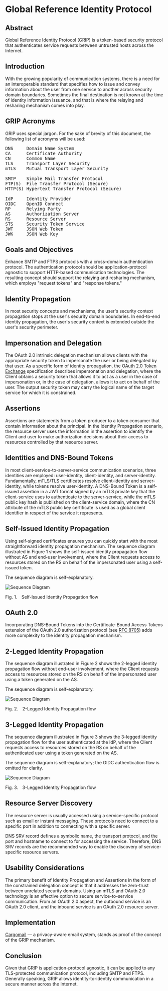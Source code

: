 <!-- @import "style.less" -->

# Global Reference Identity Protocol

## Abstract

Global Reference Identity Protocol (GRIP) is a token-based security protocol that authenticates service requests between untrusted hosts across the Internet.

## Introduction

With the growing popularity of communication systems, there is a need for an interoperable standard that specifies how to issue and convey information about the user from one service to another across security domain boundaries. Sometimes the final destination is not known at the time of identity information issuance, and that is where the relaying and resharing mechanism comes into play.

## GRIP Acronyms

GRIP uses special jargon. For the sake of brevity of this document, the following list of acronyms will be used:
<pre>
DNS     Domain Name System
CA      Certificate Authority
CN      Common Name
TLS     Transport Layer Security
mTLS    Mutual Transport Layer Security

SMTP    Simple Mail Transfer Protocol
FTP(S)  File Transfer Protocol (Secure)
HTTP(S) Hypertext Transfer Protocol (Secure)

IdP     Identity Provider
OIDC    OpenID Connect
RP      Relying Party
AS      Authorization Server
RS      Resource Server
STS     Security Token Service
JWT     JSON Web Token
JWK     JSON Web Key
</pre>

## Goals and Objectives

Enhance SMTP and FTPS protocols with a cross-domain authentication protocol. The authentication protocol should be application-protocol agnostic to support HTTP-based communication technologies. The resulting concept should support the relaying and resharing mechanism, which employs "request tokens" and "response tokens."

## Identity Propagation

In most security concepts and mechanisms, the user's security context propagation stops at the user's security domain boundaries. In end-to-end identity propagation, the user's security context is extended outside the user's security perimeter.

## Impersonation and Delegation

The OAuth 2.0 intrinsic delegation mechanism allows clients with the appropriate security token to impersonate the user or being delegated by that user. As a specific form of identity propagation, the [OAuth 2.0 Token Exchange](https://datatracker.ietf.org/doc/html/rfc8693) specification describes impersonation and delegation, where the Client obtains a security token that allows it to act as a user in the case of impersonation or, in the case of delegation, allows it to act on behalf of the user. The output security token may carry the logical name of the target service for which it is constrained.

## Assertions

Assertions are statements from a token producer to a token consumer that contain information about the principal. In the Identity Propagation scenario, the resource server uses the information in the assertion to identify the Client and user to make authorization decisions about their access to resources controlled by that resource server.

## Identities and DNS-Bound Tokens

In most client-service-to-server-service communication scenarios, three identities are employed: user-identity, client-identity, and server-identity. Fundamentally, mTLS/TLS certificates resolve client-identity and server-identity, while tokens resolve user-identity. A DNS-Bound Token is a self-issued assertion in a JWT format signed by an mTLS private key that the client-service uses to authenticate to the server-service, while the mTLS public key hash is published on the client-service domain, where the CN attribute of the mTLS public key certificate is used as a global client identifier in respect of the service it represents.

## Self-Issued Identity Propagation

Using self-signed certificates ensures you can quickly start with the most straightforward identity propagation mechanism. The sequence diagram illustrated in Figure&nbsp;1 shows the self-issued identity propagation flow without AS and end-user involvement, where the Client requests access to resources stored on the RS on behalf of the impersonated user using a self-issued token.

The sequence diagram is self-explanatory.

<div class="diagram">
    <img src=./images/self-issued_identity_propagation_flow.svg alt="Sequence Diagram">
</div>

<p class="figure">
Fig.&nbsp;1.&emsp;Self-Issued Identity Propagation flow
</p>

## OAuth 2.0

Incorporating DNS-Bound Tokens into the Certificate-Bound Access Tokens extension of the OAuth 2.0 authorization protocol (see [RFC 8705](https://www.rfc-editor.org/rfc/rfc8705)) adds more complexity to the identity propagation mechanism.

## 2-Legged Identity Propagation

The sequence diagram illustrated in Figure&nbsp;2 shows the 2-legged identity propagation flow without end-user involvement, where the Client requests access to resources stored on the RS on behalf of the impersonated user using a token generated on the AS.

The sequence diagram is self-explanatory.

<div class="diagram">
    <img src=./images/2-legged_identity_propagation_flow.svg alt="Sequence Diagram">
</div>

<p class="figure">
Fig.&nbsp;2.&emsp;2-Legged Identity Propagation flow
</p>

## 3-Legged Identity Propagation

The sequence diagram illustrated in Figure&nbsp;3 shows the 3-legged identity propagation flow for the user authenticated at the IdP, where the Client requests access to resources stored on the RS on behalf of the authenticated user using a token generated on the AS.

The sequence diagram is self-explanatory; the OIDC authentication flow is omitted for clarity.

<div class="diagram">
    <img src=./images/3-legged_identity_propagation_flow.svg alt="Sequence Diagram">
</div>

<p class="figure">
Fig.&nbsp;3.&emsp;3-Legged Identity Propagation flow
</p>

## Resource Server Discovery

The resource server is usually accessed using a service-specific protocol such as email or instant messaging. These protocols need to connect to a specific port in addition to connecting with a specific server.

DNS SRV record defines a symbolic name, the transport protocol, and the port and hostname to connect to for accessing the service. Therefore, DNS SRV records are the recommended way to enable the discovery of service-specific resource servers.

## Usability Considerations

The primary benefit of Identity Propagation and Assertions in the form of the constrained delegation concept is that it addresses the zero-trust between unrelated security domains. Using an mTLS and OAuth 2.0 technology is an effective option to secure service-to-service communication. From an OAuth 2.0 aspect, the outbound service is an OAuth 2.0 client, and the inbound service is an OAuth 2.0 resource server.

## Implementation

[Cargomail](https://github.com/cargomail-org/cargomail) — a privacy-aware email system, stands as proof of the concept of the GRIP mechanism.

## Conclusion

Given that GRIP is application-protocol agnostic, it can be applied to any TLS-protected communication protocol, including SMTP and FTPS. Generally speaking, GRIP allows identity-to-identity communication in a secure manner across the Internet.